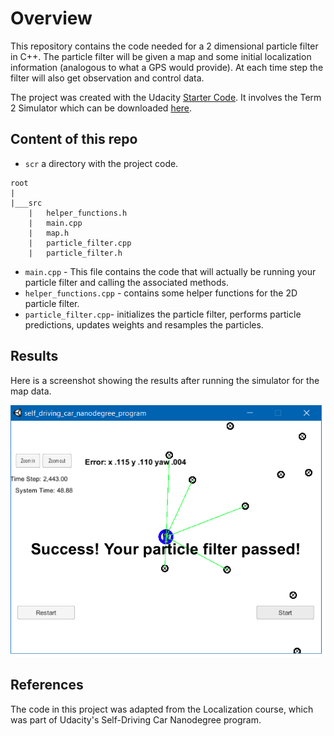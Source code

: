 # Overview

This repository contains the code needed for a 2 dimensional particle filter in C++. The particle filter will be given a map and some initial localization information (analogous to what a GPS would provide). At each time step the filter will also get observation and control data.

The project was created with the Udacity [Starter Code](https://https://github.com/udacity/CarND-Kidnapped-Vehicle-Project).
It involves the Term 2 Simulator which can be downloaded [here](https://github.com/udacity/self-driving-car-sim/releases).

## Content of this repo
- `scr` a directory with the project code.
```
root
|   
|___src
    |   helper_functions.h
    |   main.cpp
    |   map.h
    |   particle_filter.cpp
    |   particle_filter.h
```
  - `main.cpp` -  This file contains the code that will actually be running your particle filter and calling the associated methods.
  - `helper_functions.cpp` - contains some helper functions for the 2D particle filter.
  - `particle_filter.cpp`- initializes the particle filter, performs particle predictions, updates weights and resamples the particles.

## Results
Here is a screenshot showing the results after running the simulator for the map data.

![particle filter results](readme_images/KidnapVeh_output.png)


## References
The code in this project was adapted from the Localization course, which was part of Udacity's Self-Driving Car Nanodegree program.
